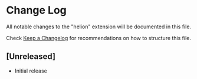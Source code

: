 # Change Log

All notable changes to the "helion" extension will be documented in this file.

Check [Keep a Changelog](http://keepachangelog.com/) for recommendations on how to structure this file.

## [Unreleased]

- Initial release
